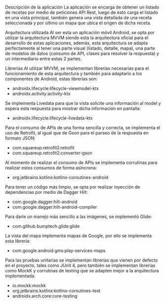 Descripción de la aplicación
La aplicación se encarga de obtener un listado de recetas por medio de peticiones API Rest, luego de esto carga el listado en una vista principal, también genera una vista detallada de una receta seleccionada y por último un mapa que ubica el origen de dicha receta.


Arquitectura utilizada
Al ser esta un aplicación móvil Android, se opta por utilizar la arquitectura MVVM siendo esta la arquitectura oficial para el desarrollo de estas aplicaciones, además, esta arquitectura se adapta perfectamente al tener una parte visual (listado, detalle, mapa), una parte de modelos de datos (consumo de API, clases para resolver la respuesta) y un intermediario entre estas 2 partes.


Librerías
Al utilizar MVVM, se implementan librerías necesarias para el funcionamiento de esta arquitectura y también para adaptarlo a los componentes de Android, estas librerías son:
- androidx.lifecycle:lifecycle-viewmodel-ktx
- androidx.activity:activity-ktx

Se implementa Livedata para que la vista solicite una información al model y espera esta respuesta para mostrar dicha información en pantalla:
- androidx.lifecycle:lifecycle-livedata-ktx

Para el consumo de APIs de una forma sencilla y correcta, se implementa el uso de Retrofit, al igual que de Gson para el parseo de la respuesta en formato JSON:
- com.squareup.retrofit2:retrofit
- com.squareup.retrofit2:converter-gson

Al momento de realizar el consumo de APIs se implementa corrutinas para realizar estos consumos de forma asíncrona:
- org.jetbrains.kotlinx:kotlinx-coroutines-android

Para tener un código más limpio, se opta por realizar inyección de dependencias por medio de Dagger Hilt:
- com.google.dagger:hilt-android
- com.google.dagger:hilt-android-compiler

Para darle un manejo más sencillo a las imágenes, se implementó Glide:
- com.github.bumptech.glide:glide

La vista del mapa implementa mapas de Google, por ello se implementa esta librería:
- com.google.android.gms:play-services-maps

Para las pruebas unitarias se implementan librerías que vienen por defecto en el proyecto, tales como JUnit 4, pero también se implementan librerías como MockK y corrutinas de testing que se adapten mejor a la arquitectura implementada:
- io.mockk:mockk
- org.jetbrains.kotlinx:kotlinx-coroutines-test
- androidx.arch.core:core-testing